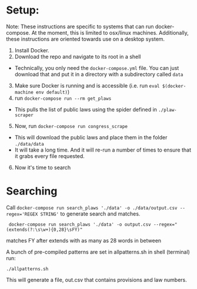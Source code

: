# Setup:
Note: These instructions are specific to systems that can run docker-compose. At the moment, this is limited to osx/linux machines. Additionally, these instructions are oriented towards use on a desktop system.
1. Install Docker.
2. Download the repo and navigate to its root in a shell
  * Technically, you only need the `docker-compose.yml` file. You can just download that and put it in a directory with a subdirectory called `data`
3. Make sure Docker is running and is accessible (i.e. run `eval $(docker-machine env default)`)
4. run `docker-compose run --rm get_plaws`
  * This pulls the list of public laws using the spider defined in `./plaw-scraper`
5. Now, run `docker-compose run congress_scrape`
  * This will download the public laws and place them in the folder `./data/data`
  * It will take a long time. And it will re-run a number of times to ensure that it grabs every file requested.
6. Now it's time to search

# Searching

Call `docker-compose run search_plaws './data' -o ./data/output.csv --regex='REGEX STRING'` to generate search and matches.

```
 docker-compose run search_plaws './data' -o output.csv --regex="(extends(?:\s\w+){0,28}\sFY)"
```
matches FY after extends with as many as 28 words in between

A bunch of pre-compiled patterns are set in allpatterns.sh
in shell (terminal) run:
```
./allpatterns.sh
```

This will generate a file, out.csv that contains provisions and law numbers.
